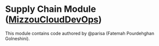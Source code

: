 # Supply Chain Module ([MizzouCloudDevOps](https://www.mizzouclouddevops.net/MizzouCloudDevOps/#!/home_page))

This module contains code authored by @parisa (Fatemah Pourdehghan Golneshini).

